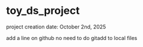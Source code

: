 # toy_ds_project
project creation date: October 2nd, 2025

add a line on github
no need to do gitadd to local files
